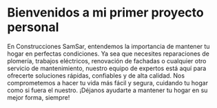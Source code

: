 # Bienvenidos a mi primer proyecto personal

En Construcciones SamSar, entendemos la importancia de mantener tu hogar en perfectas condiciones. Ya sea que necesites reparaciones de plomería, trabajos eléctricos, renovación de fachadas o cualquier otro servicio de mantenimiento, nuestro equipo de expertos está aquí para ofrecerte soluciones rápidas, confiables y de alta calidad. Nos comprometemos a hacer tu vida más fácil y segura, cuidando tu hogar como si fuera el nuestro. ¡Déjanos ayudarte a mantener tu hogar en su mejor forma, siempre!
